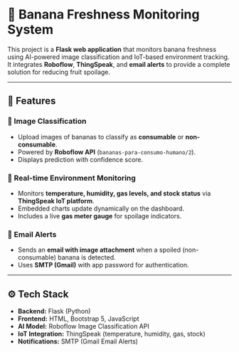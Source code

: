 # 🍌 Banana Freshness Monitoring System  

This project is a **Flask web application** that monitors banana freshness using AI-powered image classification and IoT-based environment tracking.  
It integrates **Roboflow**, **ThingSpeak**, and **email alerts** to provide a complete solution for reducing fruit spoilage.  

---

## 📌 Features  

### 🔹 Image Classification  
- Upload images of bananas to classify as **consumable** or **non-consumable**.  
- Powered by **Roboflow API** (`bananas-para-consumo-humano/2`).  
- Displays prediction with confidence score.  

### 🔹 Real-time Environment Monitoring  
- Monitors **temperature, humidity, gas levels, and stock status** via **ThingSpeak IoT platform**.  
- Embedded charts update dynamically on the dashboard.  
- Includes a live **gas meter gauge** for spoilage indicators.  

### 🔹 Email Alerts  
- Sends an **email with image attachment** when a spoiled (non-consumable) banana is detected.  
- Uses **SMTP (Gmail)** with app password for authentication.  

---

## ⚙️ Tech Stack  

- **Backend:** Flask (Python)  
- **Frontend:** HTML, Bootstrap 5, JavaScript  
- **AI Model:** Roboflow Image Classification API  
- **IoT Integration:** ThingSpeak (temperature, humidity, gas, stock)  
- **Notifications:** SMTP (Gmail Email Alerts)  

